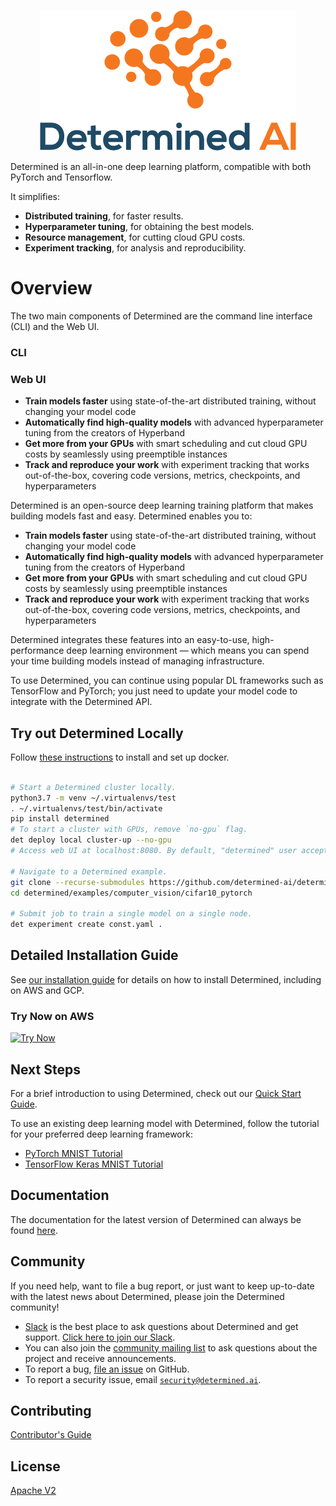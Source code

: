 <p align="center"><img src="determined-logo.png" alt="Determined AI Logo"></p>

Determined is an all-in-one deep learning platform, compatible with both PyTorch and Tensorflow.

It simplifies:

- **Distributed training**, for faster results.
- **Hyperparameter tuning**, for obtaining the best models.
- **Resource management**, for cutting cloud GPU costs.
- **Experiment tracking**, for analysis and reproducibility.

# Overview

The two main components of Determined are the command line interface (CLI) and the Web UI.

### CLI


### Web UI



* **Train models faster** using state-of-the-art distributed training, without
  changing your model code
* **Automatically find high-quality models** with advanced hyperparameter tuning
  from the creators of Hyperband
* **Get more from your GPUs** with smart scheduling and cut cloud GPU costs by
  seamlessly using preemptible instances
* **Track and reproduce your work** with experiment tracking that works
  out-of-the-box, covering code versions, metrics, checkpoints, and
  hyperparameters

Determined is an open-source deep learning training platform that makes building
models fast and easy. Determined enables you to:

* **Train models faster** using state-of-the-art distributed training, without
  changing your model code
* **Automatically find high-quality models** with advanced hyperparameter tuning
  from the creators of Hyperband
* **Get more from your GPUs** with smart scheduling and cut cloud GPU costs by
  seamlessly using preemptible instances
* **Track and reproduce your work** with experiment tracking that works
  out-of-the-box, covering code versions, metrics, checkpoints, and
  hyperparameters

Determined integrates these features into an easy-to-use, high-performance deep
learning environment — which means you can spend your time building models
instead of managing infrastructure.

To use Determined, you can continue using popular DL frameworks such as
TensorFlow and PyTorch; you just need to update your model code to integrate
with the Determined API.

## Try out Determined Locally

Follow [these instructions](https://docs.determined.ai/latest/how-to/installation/requirements.html#install-docker) to install and set up docker.

 ```bash

# Start a Determined cluster locally.
python3.7 -m venv ~/.virtualenvs/test
. ~/.virtualenvs/test/bin/activate
pip install determined
# To start a cluster with GPUs, remove `no-gpu` flag.
det deploy local cluster-up --no-gpu
# Access web UI at localhost:8080. By default, "determined" user accepts a blank password.

# Navigate to a Determined example.
git clone --recurse-submodules https://github.com/determined-ai/determined
cd determined/examples/computer_vision/cifar10_pytorch

# Submit job to train a single model on a single node.
det experiment create const.yaml .
 ```

## Detailed Installation Guide

See [our installation guide](https://docs.determined.ai/latest/how-to/install-main.html) for details on how to install Determined, including on AWS and GCP.

### Try Now on AWS

[![Try Now](https://s3.amazonaws.com/cloudformation-examples/cloudformation-launch-stack.png)](https://console.aws.amazon.com/cloudformation/home?region=us-west-2#/stacks/create/review?templateURL=https://determined-ai-public.s3-us-west-2.amazonaws.com/simple.yaml)

## Next Steps

For a brief introduction to using Determined, check out our
[Quick Start Guide](https://docs.determined.ai/latest/getting-started.html).

To use an existing deep learning model with Determined, follow the
tutorial for your preferred deep learning framework:

* [PyTorch MNIST Tutorial](https://docs.determined.ai/latest/tutorials/pytorch-mnist-tutorial.html)
* [TensorFlow Keras MNIST Tutorial](https://docs.determined.ai/latest/tutorials/tf-mnist-tutorial.html)

## Documentation

The documentation for the latest version of Determined can always be found
[here](https://docs.determined.ai).

## Community

If you need help, want to file a bug report, or just want to keep up-to-date
with the latest news about Determined, please join the Determined community!

* [Slack](https://determined-community.slack.com) is the best place to
  ask questions about Determined and get support. [Click here to join our Slack](
  https://join.slack.com/t/determined-community/shared_invite/zt-cnj7802v-KcVbaUrIzQOwmkmY7gP0Ew).
* You can also join the [community mailing list](https://groups.google.com/a/determined.ai/forum/#!forum/community)
  to ask questions about the project and receive announcements.
* To report a bug, [file an issue](https://github.com/determined-ai/determined/issues) on GitHub.
* To report a security issue, email [`security@determined.ai`](mailto:security@determined.ai).

## Contributing

[Contributor's Guide](CONTRIBUTING.md)

## License

[Apache V2](LICENSE)
